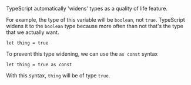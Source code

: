 TypeScript automatically 'widens' types as a quality of life feature. 

For example, the type of this variable will be `boolean`, not `true`. TypeScript widens it to the `boolean` type because more often than not that's the type that we actually want.

```
let thing = true
```

To prevent this type widening, we can use the `as const` syntax

```
let thing = true as const
```

With this syntax, `thing` will be of type `true`.